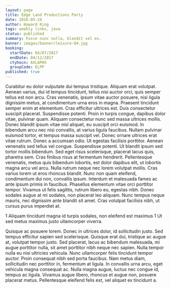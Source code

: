 ```yaml
---
layout: page
title: Edge Land Productions Party
date: 2016-05-24
author: Howard King
tags: weekly links, java
status: published
summary: Fusce nunc nulla, blandit vel ex.
banner: images/banner/leisure-04.jpg
booking:
  startDate: 04/07/2017
  endDate: 04/12/2017
  ctyhocn: AVLAPHX
  groupCode: ELPP
published: true
---
```

Curabitur eu dolor vulputate dui tempus tristique. Aliquam erat volutpat. Aenean varius, dui id tempus tincidunt, tellus nisi auctor orci, quis semper tellus est non arcu. Cras venenatis, ipsum vitae auctor posuere, nisi ligula dignissim metus, at condimentum urna eros in magna. Praesent tincidunt semper enim at elementum. Cras efficitur ultrices est. Duis consectetur suscipit placerat. Suspendisse potenti. Proin in turpis congue, dapibus dolor vitae, pulvinar quam. Aliquam consectetur nunc sed massa ultrices mollis. Donec blandit ipsum vitae nisl aliquet, eu suscipit orci euismod. In bibendum arcu nec nisi convallis, at varius ligula faucibus. Nullam pulvinar euismod tortor, et tempus massa suscipit vel. Donec ornare ultrices erat vitae rutrum. Donec a accumsan odio. Ut egestas facilisis porttitor.
Aenean venenatis sed tellus vel congue. Suspendisse potenti. Ut blandit ipsum sed tortor mollis bibendum. Sed eget risus scelerisque, placerat lacus quis, pharetra sem. Cras finibus risus at fermentum hendrerit. Pellentesque venenatis, metus quis bibendum lobortis, est dolor dapibus elit, ut lobortis magna arcu vel arcu. Nulla rutrum neque nec lorem volutpat mollis. Cras varius lorem ut eros rhoncus blandit. Nunc non quam eleifend, condimentum dui non, convallis ipsum. Interdum et malesuada fames ac ante ipsum primis in faucibus. Phasellus elementum vitae orci porttitor tempor. Vivamus ut felis sagittis, rutrum libero eu, egestas nibh. Donec sodales augue at mi sodales, non placerat leo aliquam. Nunc tempus neque mauris, nec dignissim ante blandit sit amet. Cras volutpat facilisis nibh, ut cursus purus imperdiet at.

1 Aliquam tincidunt magna id turpis sodales, non eleifend est maximus
1 Ut sed metus maximus justo ullamcorper viverra.

Quisque ac posuere lorem. Donec in ultrices dolor, id sollicitudin justo. Sed tempus efficitur sapien sed scelerisque. Quisque erat dui, tristique ac augue at, volutpat tempor justo. Sed placerat, lacus ac bibendum malesuada, mi augue porttitor nulla, sit amet porttitor nibh neque nec sapien. Nulla tempor nulla eu nisi ultricies vehicula. Nunc ullamcorper felis tincidunt tempor auctor. Proin consequat nibh sed porta faucibus. Nam metus diam, sollicitudin nec porttitor in, fermentum at ligula. In convallis urna arcu, eget vehicula magna consequat ac. Nulla magna augue, luctus nec congue id, tempus ac ligula. Vivamus augue libero, rhoncus et augue non, posuere placerat metus. Pellentesque eleifend felis est, vel aliquet ex tincidunt a.
